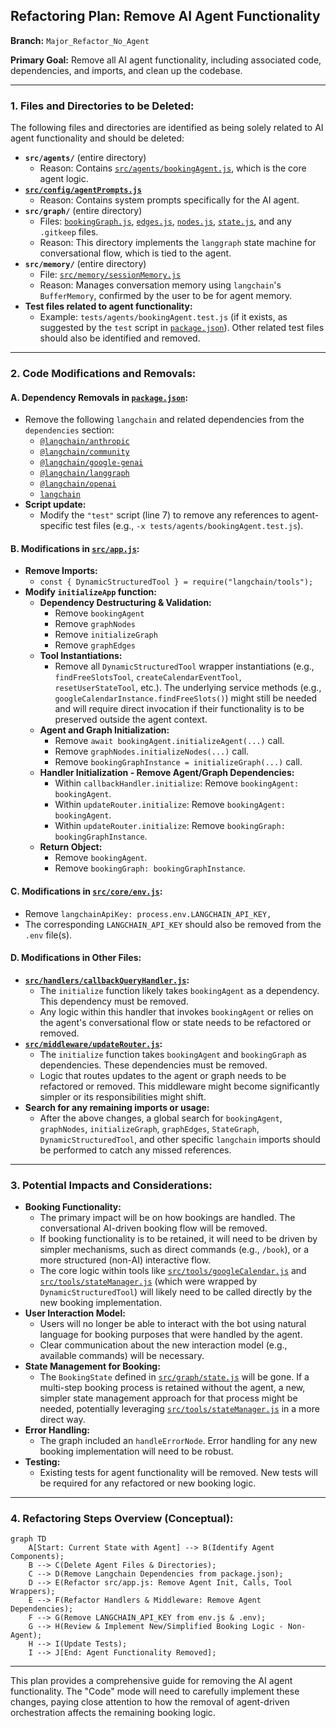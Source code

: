 ## Refactoring Plan: Remove AI Agent Functionality

**Branch:** `Major_Refactor_No_Agent`

**Primary Goal:** Remove all AI agent functionality, including associated code, dependencies, and imports, and clean up the codebase.

---

### 1. Files and Directories to be Deleted:

The following files and directories are identified as being solely related to AI agent functionality and should be deleted:

*   **`src/agents/`** (entire directory)
    *   Reason: Contains [`src/agents/bookingAgent.js`](src/agents/bookingAgent.js:1), which is the core agent logic.
*   **[`src/config/agentPrompts.js`](src/config/agentPrompts.js:1)**
    *   Reason: Contains system prompts specifically for the AI agent.
*   **`src/graph/`** (entire directory)
    *   Files: [`bookingGraph.js`](src/graph/bookingGraph.js:1), [`edges.js`](src/graph/edges.js:1), [`nodes.js`](src/graph/nodes.js:1), [`state.js`](src/graph/state.js:1), and any `.gitkeep` files.
    *   Reason: This directory implements the `langgraph` state machine for conversational flow, which is tied to the agent.
*   **`src/memory/`** (entire directory)
    *   File: [`src/memory/sessionMemory.js`](src/memory/sessionMemory.js:1)
    *   Reason: Manages conversation memory using `langchain`'s `BufferMemory`, confirmed by the user to be for agent memory.
*   **Test files related to agent functionality:**
    *   Example: `tests/agents/bookingAgent.test.js` (if it exists, as suggested by the `test` script in [`package.json`](package.json:7)). Other related test files should also be identified and removed.

---

### 2. Code Modifications and Removals:

#### A. Dependency Removals in [`package.json`](package.json:1):

*   Remove the following `langchain` and related dependencies from the `dependencies` section:
    *   [`@langchain/anthropic`](package.json:21)
    *   [`@langchain/community`](package.json:22)
    *   [`@langchain/google-genai`](package.json:23)
    *   [`@langchain/langgraph`](package.json:24)
    *   [`@langchain/openai`](package.json:25)
    *   [`langchain`](package.json:36)
*   **Script update:**
    *   Modify the `"test"` script (line 7) to remove any references to agent-specific test files (e.g., `-x tests/agents/bookingAgent.test.js`).

#### B. Modifications in [`src/app.js`](src/app.js:1):

*   **Remove Imports:**
    *   `const { DynamicStructuredTool } = require("langchain/tools");`
*   **Modify `initializeApp` function:**
    *   **Dependency Destructuring & Validation:**
        *   Remove `bookingAgent`
        *   Remove `graphNodes`
        *   Remove `initializeGraph`
        *   Remove `graphEdges`
    *   **Tool Instantiations:**
        *   Remove all `DynamicStructuredTool` wrapper instantiations (e.g., `findFreeSlotsTool`, `createCalendarEventTool`, `resetUserStateTool`, etc.). The underlying service methods (e.g., `googleCalendarInstance.findFreeSlots()`) might still be needed and will require direct invocation if their functionality is to be preserved outside the agent context.
    *   **Agent and Graph Initialization:**
        *   Remove `await bookingAgent.initializeAgent(...)` call.
        *   Remove `graphNodes.initializeNodes(...)` call.
        *   Remove `bookingGraphInstance = initializeGraph(...)` call.
    *   **Handler Initialization - Remove Agent/Graph Dependencies:**
        *   Within `callbackHandler.initialize`: Remove `bookingAgent: bookingAgent`.
        *   Within `updateRouter.initialize`: Remove `bookingAgent: bookingAgent`.
        *   Within `updateRouter.initialize`: Remove `bookingGraph: bookingGraphInstance`.
    *   **Return Object:**
        *   Remove `bookingAgent`.
        *   Remove `bookingGraph: bookingGraphInstance`.

#### C. Modifications in [`src/core/env.js`](src/core/env.js:1):

*   Remove `langchainApiKey: process.env.LANGCHAIN_API_KEY,`
*   The corresponding `LANGCHAIN_API_KEY` should also be removed from the `.env` file(s).

#### D. Modifications in Other Files:

*   **[`src/handlers/callbackQueryHandler.js`](src/handlers/callbackQueryHandler.js:1):**
    *   The `initialize` function likely takes `bookingAgent` as a dependency. This dependency must be removed.
    *   Any logic within this handler that invokes `bookingAgent` or relies on the agent's conversational flow or state needs to be refactored or removed.
*   **[`src/middleware/updateRouter.js`](src/middleware/updateRouter.js:1):**
    *   The `initialize` function takes `bookingAgent` and `bookingGraph` as dependencies. These dependencies must be removed.
    *   Logic that routes updates to the agent or graph needs to be refactored or removed. This middleware might become significantly simpler or its responsibilities might shift.
*   **Search for any remaining imports or usage:**
    *   After the above changes, a global search for `bookingAgent`, `graphNodes`, `initializeGraph`, `graphEdges`, `StateGraph`, `DynamicStructuredTool`, and other specific `langchain` imports should be performed to catch any missed references.

---

### 3. Potential Impacts and Considerations:

*   **Booking Functionality:**
    *   The primary impact will be on how bookings are handled. The conversational AI-driven booking flow will be removed.
    *   If booking functionality is to be retained, it will need to be driven by simpler mechanisms, such as direct commands (e.g., `/book`), or a more structured (non-AI) interactive flow.
    *   The core logic within tools like [`src/tools/googleCalendar.js`](src/tools/googleCalendar.js:1) and [`src/tools/stateManager.js`](src/tools/stateManager.js:1) (which were wrapped by `DynamicStructuredTool`) will likely need to be called directly by the new booking implementation.
*   **User Interaction Model:**
    *   Users will no longer be able to interact with the bot using natural language for booking purposes that were handled by the agent.
    *   Clear communication about the new interaction model (e.g., available commands) will be necessary.
*   **State Management for Booking:**
    *   The `BookingState` defined in [`src/graph/state.js`](src/graph/state.js:1) will be gone. If a multi-step booking process is retained without the agent, a new, simpler state management approach for that process might be needed, potentially leveraging [`src/tools/stateManager.js`](src/tools/stateManager.js:1) in a more direct way.
*   **Error Handling:**
    *   The graph included an `handleErrorNode`. Error handling for any new booking implementation will need to be robust.
*   **Testing:**
    *   Existing tests for agent functionality will be removed. New tests will be required for any refactored or new booking logic.

---

### 4. Refactoring Steps Overview (Conceptual):

```mermaid
graph TD
    A[Start: Current State with Agent] --> B(Identify Agent Components);
    B --> C(Delete Agent Files & Directories);
    C --> D(Remove Langchain Dependencies from package.json);
    D --> E(Refactor src/app.js: Remove Agent Init, Calls, Tool Wrappers);
    E --> F(Refactor Handlers & Middleware: Remove Agent Dependencies);
    F --> G(Remove LANGCHAIN_API_KEY from env.js & .env);
    G --> H(Review & Implement New/Simplified Booking Logic - Non-Agent);
    H --> I(Update Tests);
    I --> J[End: Agent Functionality Removed];
```

---

This plan provides a comprehensive guide for removing the AI agent functionality. The "Code" mode will need to carefully implement these changes, paying close attention to how the removal of agent-driven orchestration affects the remaining booking logic.